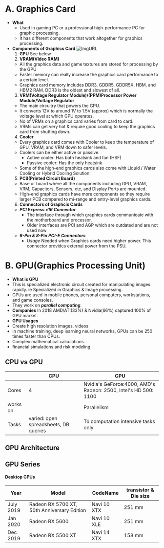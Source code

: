 # A. Graphics Card
- **What** 
  - Used in gaming PC or a professional high-performance PC for graphic processing.
  - It has different components that work altogether for graphics processing.
- **Components of Graphics Card**
![ImgURL](https://i.ibb.co/rykQ0bJ/graphics-card-components.jpg)
  1. **GPU** See below
  2. **VRAM(Video RAM)** 
    - All the graphics data and game textures are stored for processing by the GPU
    - Faster memory can really increase the graphics card performance to a certain level.
    - Graphics card memory includes DDR3, GDDR5, GDDR5X, HBM, and HBM2 RAM. DDR3 is the oldest and slowest of all.
  3. **VRM(Voltage Regulator Module)/(PPM)Processor Power Module/Voltage Regulator**
    - The main circuitry that powers the GPU. 
    - It converts 12V to around 1V to 1.5V (approx) which is normally the voltage level at which GPU operates.
    - No of VRMs on a graphics card varies from card to card. 
    - VRMs can get very hot & require good cooling to keep the graphics card from shutting down.
  4. **Cooler**
    - Every graphics card comes with Cooler to keep the temperature of GPU, VRAM, and VRM down to safer levels.
    - Coolers can be either active or passive.
      - Active cooler: Has both heatsink and fan (HSF)
      - Passive cooler: Has the only heatsink
    - Some of the high-end graphics cards also come with Liquid / Water Cooling or Hybrid Cooling Solution      
  5. **PCB(Printed Circuit Board)**
    - Base or board where all the components including GPU, VRAM, VRM, Capacitors, Sensors, etc, and Display Ports are mounted.
    - High-end graphics cards have more components so they require larger PCB compared to mi-range and entry-level graphics cards.
  6. **Connectors of Graphcis Cards**
    - ***PCI Express x16 Connector***
      - The interface through which graphics cards communicate with the motherboard and processor.
      - Older interfaces are PCI and AGP which are outdated and are not used now
    - ***6-Pin & 8-Pin PCI-E Connectors***
      - *Usage* Needed when Graphics cards need higher power. This connector provides external power from the PSU.
  
# B. GPU(Graphics Processing Unit)
- **What is GPU**
- This is specialized electronic circuit created for manipulating images rapidly. ie Specialized in Graphics & Image processing.
- GPUs are used in mobile phones, personal computers, workstations, and game consoles.
- They work on ***parallel computing***.
- **Companies** In 2018 AMD/ATI(33%) & Nvidia(66%) captured 100% of GPU market.	
- **GPU Usages**
- Create high resolution images, videos
- In machine training, deep learning neural networks, GPUs can be 250 times faster than CPUs.
- Complex mathematical calculations.
- financial simulations and risk modeling
## CPU vs GPU

|  | CPU | GPU |
| --- | --- | --- |
| Cores | 4 | Nvidia's GeForce:4000, AMD's Radeon: 2500, Intel's HD 500: 1100 |
| works on | | Parallelism |
| Tasks | varied: open spreadsheets, DB queries | To computation intensive tasks only |

## GPU Architecture

## GPU Series
#### Desktop GPUs

| Year | Model | CodeName | transistor & Die size |
| --- | --- | --- | --- |
| July 2019 | Radeon RX 5700 XT, 50th Anniversary Edition | Navi 10 XTX | 251 mm |
| Jan 2020 | Radeon RX 5600 | Navi 10 XLE | 251 mm |
| Dec 2019 | Radeon RX 5500 XT | Navi 14 XTX | 158 mm |
